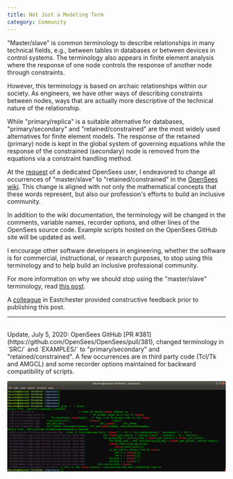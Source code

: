 ```yaml
---
title: Not Just a Modeling Term
category: Community
---
```


"Master/slave" is common terminology to describe relationships in many technical fields, e.g., between tables in databases
or between devices in control systems. The terminology also appears in finite element analysis where the response of one
node controls the response of another node through constraints.

However, this terminology is based on archaic relationships within our society. As engineers, we have other ways of
describing constraints between nodes, ways that are actually more descriptive of the technical nature of the relationship.

While "primary/replica" is a suitable alternative for databases, "primary/secondary" and "retained/constrained"
are the most widely used alternatives for finite element models. The response of the retained (primary) node is kept in the global system
of governing equations while the response of the constrained (secondary) node is removed from the equations via a constraint handling method.

At the [request](https://twitter.com/pollybmurray/status/1271826812171980800) of a dedicated OpenSees user,
I endeavored to change all occurrences of "master/slave" to "retained/constrained"
in the [OpenSees wiki](https://opensees.berkeley.edu/wiki/index.php/OpenSees_User).
This change is aligned with not only the mathematical concepts that these words represent, but
also our profession's efforts to build an inclusive community.

In addition to the wiki documentation, the terminology will be changed in the comments, variable names, recorder options,
and other lines of the OpenSees source code. Example scripts hosted on the OpenSees GitHub site will be updated as well.

I encourage other software developers in engineering, whether the software is for commercial, instructional, or research
purposes, to stop using this terminology and to help build an inclusive professional community.

For more information on why we should stop using the "master/slave" terminology, read
[this post](https://medium.com/@mikebroberts/let-s-stop-saying-master-slave-10f1d1bf34df).

A [colleague](https://www.ericafischer.org/) in Eastchester provided constructive feedback prior to publishing this post.

---
<br>
Update, July 5, 2020: OpenSees GitHub [PR #381](https://github.com/OpenSees/OpenSees/pull/381),
changed terminology in `SRC/` and `EXAMPLES/` to "primary/secondary"
and "retained/constrained". A few occurrences are in third party code (Tcl/Tk and AMGCL) and some recorder
options maintained for backward compatibility of scripts.

![Remaining modeling terms in OpenSees source code](/assets/images/ModelingTerms.png)